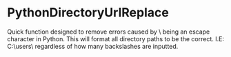 # PythonDirectoryUrlReplace
Quick function designed to remove errors caused by \ being an escape character in Python. This will format all directory paths to be the correct. I.E: C:\\users\\ regardless of how many backslashes are inputted.
